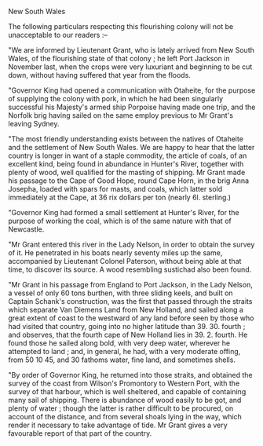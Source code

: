 New South WalesThe following particulars respecting this flourishing colony will
                    not be unacceptable to our readers :–"We are informed by Lieutenant Grant, who is lately arrived from New South
                    Wales, of the flourishing state of that colony ; he left Port Jackson
                    in November last, when the crops were very luxuriant and beginning to be
                    cut down, without having suffered that year from the floods."Governor King had opened a communication with Otaheite, for the
                    purpose of supplying the colony with pork, in which he had been
                    singularly successful his Majesty's armed ship Porpoise having made
                    one trip, and the Norfolk brig having sailed on the same employ previous
                    to Mr Grant's leaving Sydney."The most friendly understanding exists between the natives of
                    Otaheite and the settlement of New South Wales. We are happy to
                    hear that the latter country is longer in want of a staple commodity,
                    the article of coals, of an excellent kind, being found in abundance in
                    Hunter's River, together with plenty of wood, well qualified for the
                    masting of shipping. Mr Grant made his passage to the Cape of Good
                    Hope, round Cape Horn, in the brig Anna Josepha, loaded
                    with spars for masts, and coals, which latter sold immediately at the Cape,
                    at 36 rix dollars per ton (nearly 6l. sterling.)"Governor King had formed a small settlement at Hunter's River,
                    for the purpose of working the coal, which is of the same nature
                    with that of Newcastle."Mr Grant entered this river in the Lady Nelson, in order to obtain the
                    survey of it. He penetrated in his boats nearly seventy miles up the
                    same, accompanied by Lieutenant Colonel Paterson, without being able at
                    that time, to discover its source. A wood resembling sustichad also been found."Mr Grant in his passage from England to Port Jackson, in the Lady Nelson, a
                    vessel of only 60 tons burthen, with three sliding keels, and built on
                    Captain Schank's construction, was the first that passed through the
                    straits which separate Van Diemens Land from New Holland,
                    and sailed along a great extent of coast to the westward of any land
                    before seen by those who had visited that country, going into no higher
                    latitude than 39. 30. fourth ; and observes, that the fourth cape of
                    New Holland lies in 39. 2. fourth. He found those he sailed along bold,
                    with very deep water, wherever he attempted to land ; and, in general,
                    he had, with a very moderate offing, from 50 10 45, and 30
                    fathoms water, fine land, and sometimes shells."By order of Governor King, he returned into those straits, and obtained the
                    survey of the coast from Wilson's Promontory to Western Port, with the
                    survey of that harbour, which is well sheltered, and capable of containing
                    many sail of shipping. There is abundance of wood easily to be got,
                    and plenty of water ; though the latter is rather difficult to be procured,
                    on account of the distance, and from several shoals lying
                    in the way, which render it necessary to take advantage of tide. Mr Grant
                    gives a very favourable report of that part of the country.